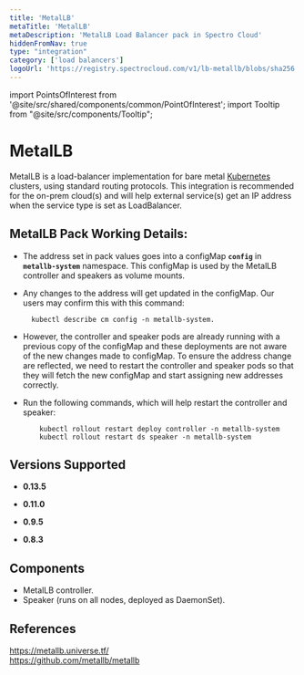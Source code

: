 ```yaml
---
title: 'MetalLB'
metaTitle: 'MetalLB'
metaDescription: 'MetalLB Load Balancer pack in Spectro Cloud'
hiddenFromNav: true
type: "integration"
category: ['load balancers']
logoUrl: 'https://registry.spectrocloud.com/v1/lb-metallb/blobs/sha256:3d09a1eab856a03d5b821062dcd1da624256e8f1e2ede404d88cb088d3adb945?type=image/png'
---
```





import PointsOfInterest from '@site/src/shared/components/common/PointOfInterest';
import Tooltip from "@site/src/components/Tooltip";


# MetalLB

MetalLB is a load-balancer implementation for bare metal [Kubernetes](https://kubernetes.io/) clusters, using standard routing protocols. This integration is recommended for the on-prem cloud(s) and will help external service(s) get an IP address when the service type is set as LoadBalancer.

## MetalLB Pack Working Details:

* The address set in pack values goes into a configMap **`config`** in **`metallb-system`** namespace. This configMap is used by the MetalLB controller and speakers as volume mounts.

* Any changes to the address will get updated in the configMap. Our users may confirm this with this command:

		kubectl describe cm config -n metallb-system.

* However, the controller and speaker pods are already running with a previous copy of the configMap and these deployments are not aware of the new changes made to configMap. To ensure the address change are reflected, we need to restart the controller and speaker pods so that they will fetch the new configMap and start assigning new addresses correctly.

* Run the following commands, which will help restart the controller and speaker:

		  kubectl rollout restart deploy controller -n metallb-system
		  kubectl rollout restart ds speaker -n metallb-system

## Versions Supported

<Tabs>

<TabItem value="0.13.x" label="0.13.x">

* **0.13.5**

</TabItem>

<TabItem value="0.11.x" label="0.11.x">

* **0.11.0**

</TabItem>

<TabItem value="0.9.x" label="0.9.x">

* **0.9.5**

</TabItem>
<TabItem value="0.8.x" label="0.8.x">

  * **0.8.3**

</TabItem>
</Tabs>

## Components

* MetalLB controller.
* Speaker (runs on all nodes, deployed as DaemonSet).

## References

https://metallb.universe.tf/ <br />
https://github.com/metallb/metallb
